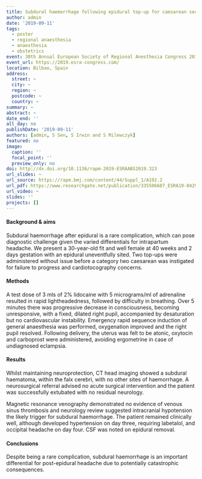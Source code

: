 ```yaml
---
title: Subdural haemorrhage following epidural top-up for caesarean section
author: admin
date: '2019-09-11'
tags:
  - poster
  - regional anaesthesia
  - anaesthesia
  - obstetrics
event: 38th Annual European Society of Regional Anesthesia Congress 2019
event_url: https://2019.esra-congress.com/
location: Bilbao, Spain
address:
  street: ~
  city: ~
  region: ~
  postcode: ~
  country: ~
summary: ~
abstract: ~
date_end: ''
all_day: no
publishDate: '2019-09-11'
authors: [admin, S Sen, S Irwin and S Milewczyk]
featured: no
image:
  caption: ''
  focal_point: ''
  preview_only: no
doi: http://dx.doi.org/10.1136/rapm-2019-ESRAABS2019.323
url_slides: ~
url_source: https://rapm.bmj.com/content/44/Suppl_1/A192.2
url_pdf: https://www.researchgate.net/publication/335506687_ESRA19-0429_Subdural_haemorrhage_following_epidural_top-up_for_caesarean_section
url_video: ~
slides: ''
projects: []
---
```


#### Background & aims    
Subdural haemorrhage after epidural is a rare complication, which can pose diagnostic challenge given the varied differentials for intrapartum headache. We present a 30-year-old fit and well female at 40 weeks and 2 days gestation with an epidural uneventfully sited. Two top-ups were administered without issue before a category two caesarean was instigated for failure to progress and cardiotocography concerns.

#### Methods  
A test dose of 3 mls of 2% lidocaine with 5 micrograms/ml of adrenaline resulted in rapid lightheadedness, followed by difficulty in breathing. Over 5 minutes there was progressive decrease in consciousness, becoming unresponsive, with a fixed, dilated right pupil, accompanied by desaturation but no cardiovascular instability. Emergency rapid sequence induction of general anaesthesia was performed, oxygenation improved and the right pupil resolved. Following delivery, the uterus was felt to be atonic, oxytocin and carboprost were administered, avoiding ergometrine in case of undiagnosed eclampsia.

#### Results  
Whilst maintaining neuroprotection, CT head imaging showed a subdural haematoma, within the falx cerebri, with no other sites of haemorrhage. A neurosurgical referral advised no acute surgical intervention and the patient was successfully extubated with no residual neurology.

Magnetic resonance venography demonstrated no evidence of venous sinus thrombosis and neurology review suggested intracranial hypotension the likely trigger for subdural haemorrhage. The patient remained clinically well, although developed hypertension on day three, requiring labetalol, and occipital headache on day four. CSF was noted on epidural removal.

#### Conclusions  
Despite being a rare complication, subdural haemorrhage is an important differential for post-epidural headache due to potentially catastrophic consequences.
